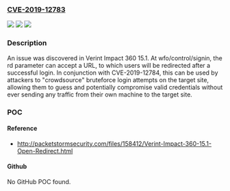 ### [CVE-2019-12783](https://cve.mitre.org/cgi-bin/cvename.cgi?name=CVE-2019-12783)
![](https://img.shields.io/static/v1?label=Product&message=n%2Fa&color=blue)
![](https://img.shields.io/static/v1?label=Version&message=n%2Fa&color=blue)
![](https://img.shields.io/static/v1?label=Vulnerability&message=n%2Fa&color=brighgreen)

### Description

An issue was discovered in Verint Impact 360 15.1. At wfo/control/signin, the rd parameter can accept a URL, to which users will be redirected after a successful login. In conjunction with CVE-2019-12784, this can be used by attackers to "crowdsource" bruteforce login attempts on the target site, allowing them to guess and potentially compromise valid credentials without ever sending any traffic from their own machine to the target site.

### POC

#### Reference
- http://packetstormsecurity.com/files/158412/Verint-Impact-360-15.1-Open-Redirect.html

#### Github
No GitHub POC found.

